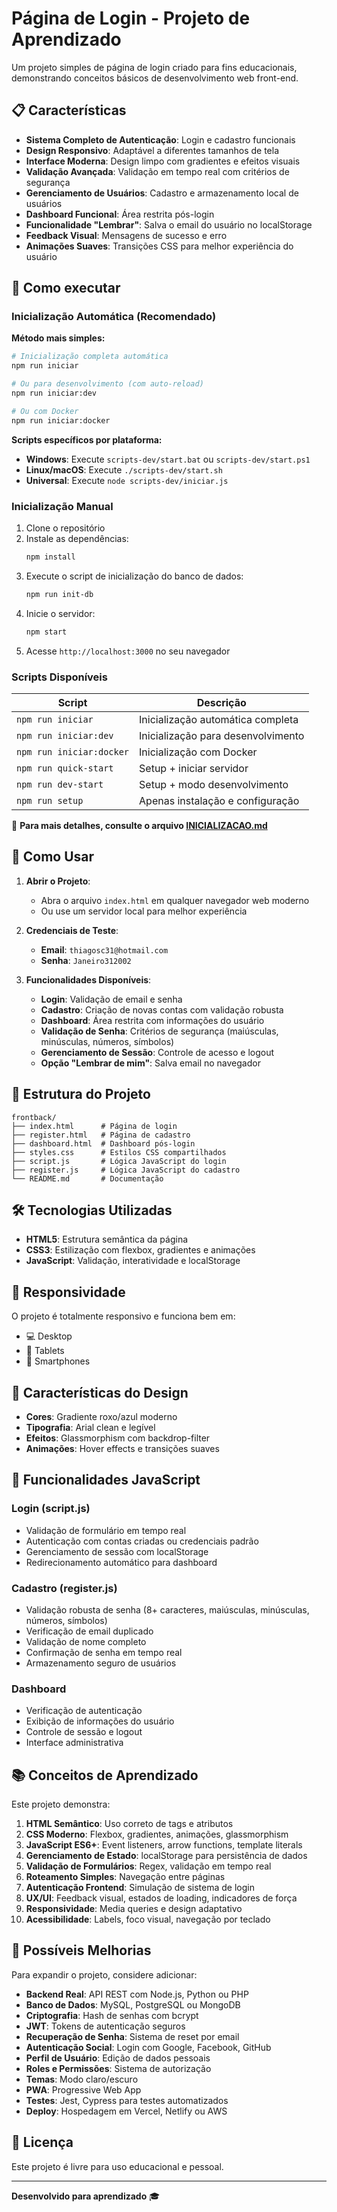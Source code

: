 # Página de Login - Projeto de Aprendizado

Um projeto simples de página de login criado para fins educacionais, demonstrando conceitos básicos de desenvolvimento web front-end.

## 📋 Características

- **Sistema Completo de Autenticação**: Login e cadastro funcionais
- **Design Responsivo**: Adaptável a diferentes tamanhos de tela
- **Interface Moderna**: Design limpo com gradientes e efeitos visuais
- **Validação Avançada**: Validação em tempo real com critérios de segurança
- **Gerenciamento de Usuários**: Cadastro e armazenamento local de usuários
- **Dashboard Funcional**: Área restrita pós-login
- **Funcionalidade "Lembrar"**: Salva o email do usuário no localStorage
- **Feedback Visual**: Mensagens de sucesso e erro
- **Animações Suaves**: Transições CSS para melhor experiência do usuário

## 🚀 Como executar

### Inicialização Automática (Recomendado)

**Método mais simples:**
```bash
# Inicialização completa automática
npm run iniciar

# Ou para desenvolvimento (com auto-reload)
npm run iniciar:dev

# Ou com Docker
npm run iniciar:docker
```

**Scripts específicos por plataforma:**
- **Windows**: Execute `scripts-dev/start.bat` ou `scripts-dev/start.ps1`
- **Linux/macOS**: Execute `./scripts-dev/start.sh`
- **Universal**: Execute `node scripts-dev/iniciar.js`

### Inicialização Manual

1. Clone o repositório
2. Instale as dependências:
   ```bash
   npm install
   ```
3. Execute o script de inicialização do banco de dados:
   ```bash
   npm run init-db
   ```
4. Inicie o servidor:
   ```bash
   npm start
   ```
5. Acesse `http://localhost:3000` no seu navegador

### Scripts Disponíveis

| Script | Descrição |
|--------|-----------|
| `npm run iniciar` | Inicialização automática completa |
| `npm run iniciar:dev` | Inicialização para desenvolvimento |
| `npm run iniciar:docker` | Inicialização com Docker |
| `npm run quick-start` | Setup + iniciar servidor |
| `npm run dev-start` | Setup + modo desenvolvimento |
| `npm run setup` | Apenas instalação e configuração |

📖 **Para mais detalhes, consulte o arquivo [INICIALIZACAO.md](scripts-dev/INICIALIZACAO.md)**

## 🔧 Como Usar

1. **Abrir o Projeto**:
   - Abra o arquivo `index.html` em qualquer navegador web moderno
   - Ou use um servidor local para melhor experiência

2. **Credenciais de Teste**:
   - **Email**: `thiagosc31@hotmail.com`
   - **Senha**: `Janeiro312002`

3. **Funcionalidades Disponíveis**:
   - **Login**: Validação de email e senha
   - **Cadastro**: Criação de novas contas com validação robusta
   - **Dashboard**: Área restrita com informações do usuário
   - **Validação de Senha**: Critérios de segurança (maiúsculas, minúsculas, números, símbolos)
   - **Gerenciamento de Sessão**: Controle de acesso e logout
   - **Opção "Lembrar de mim"**: Salva email no navegador

## 📁 Estrutura do Projeto

```
frontback/
├── index.html      # Página de login
├── register.html   # Página de cadastro
├── dashboard.html  # Dashboard pós-login
├── styles.css      # Estilos CSS compartilhados
├── script.js       # Lógica JavaScript do login
├── register.js     # Lógica JavaScript do cadastro
└── README.md       # Documentação
```

## 🛠️ Tecnologias Utilizadas

- **HTML5**: Estrutura semântica da página
- **CSS3**: Estilização com flexbox, gradientes e animações
- **JavaScript**: Validação, interatividade e localStorage

## 📱 Responsividade

O projeto é totalmente responsivo e funciona bem em:
- 💻 Desktop
- 📱 Tablets
- 📱 Smartphones

## 🎨 Características do Design

- **Cores**: Gradiente roxo/azul moderno
- **Tipografia**: Arial clean e legível
- **Efeitos**: Glassmorphism com backdrop-filter
- **Animações**: Hover effects e transições suaves

## 🔧 Funcionalidades JavaScript

### Login (script.js)
- Validação de formulário em tempo real
- Autenticação com contas criadas ou credenciais padrão
- Gerenciamento de sessão com localStorage
- Redirecionamento automático para dashboard

### Cadastro (register.js)
- Validação robusta de senha (8+ caracteres, maiúsculas, minúsculas, números, símbolos)
- Verificação de email duplicado
- Validação de nome completo
- Confirmação de senha em tempo real
- Armazenamento seguro de usuários

### Dashboard
- Verificação de autenticação
- Exibição de informações do usuário
- Controle de sessão e logout
- Interface administrativa

## 📚 Conceitos de Aprendizado

Este projeto demonstra:

1. **HTML Semântico**: Uso correto de tags e atributos
2. **CSS Moderno**: Flexbox, gradientes, animações, glassmorphism
3. **JavaScript ES6+**: Event listeners, arrow functions, template literals
4. **Gerenciamento de Estado**: localStorage para persistência de dados
5. **Validação de Formulários**: Regex, validação em tempo real
6. **Roteamento Simples**: Navegação entre páginas
7. **Autenticação Frontend**: Simulação de sistema de login
8. **UX/UI**: Feedback visual, estados de loading, indicadores de força
9. **Responsividade**: Media queries e design adaptativo
10. **Acessibilidade**: Labels, foco visual, navegação por teclado

## 🚀 Possíveis Melhorias

Para expandir o projeto, considere adicionar:

- **Backend Real**: API REST com Node.js, Python ou PHP
- **Banco de Dados**: MySQL, PostgreSQL ou MongoDB
- **Criptografia**: Hash de senhas com bcrypt
- **JWT**: Tokens de autenticação seguros
- **Recuperação de Senha**: Sistema de reset por email
- **Autenticação Social**: Login com Google, Facebook, GitHub
- **Perfil de Usuário**: Edição de dados pessoais
- **Roles e Permissões**: Sistema de autorização
- **Temas**: Modo claro/escuro
- **PWA**: Progressive Web App
- **Testes**: Jest, Cypress para testes automatizados
- **Deploy**: Hospedagem em Vercel, Netlify ou AWS

## 📄 Licença

Este projeto é livre para uso educacional e pessoal.

---

**Desenvolvido para aprendizado** 🎓